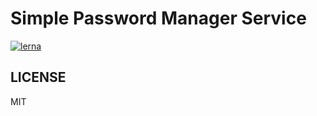 # Simple Password Manager Service

[![lerna](https://img.shields.io/badge/maintained%20with-lerna-cc00ff.svg)](https://lerna.js.org/)

## LICENSE

MIT
